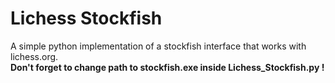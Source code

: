 # Lichess Stockfish
A simple python implementation of a stockfish interface that works with lichess.org.  
<b>Don't forget to change path to stockfish.exe inside Lichess_Stockfish.py !</b>
